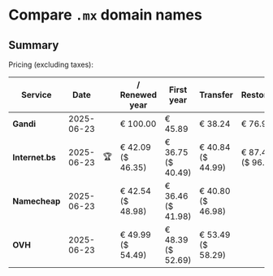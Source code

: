 # Compare `.mx` domain names

## Summary

Pricing (excluding taxes):

| Service | Date |  | / Renewed year | First year | Transfer | Restoration |
|--|--|--|--|--|--|--|
| **Gandi** | 2025-06-23 |  | € 100.00 | € 45.89 | € 38.24 | € 76.95 |
| **Internet.bs** | 2025-06-23 | 🏆 | € 42.09<br>($ 46.35) | € 36.75<br>($ 40.49) | € 40.84<br>($ 44.99) | € 87.49<br>($ 96.39) |
| **Namecheap** | 2025-06-23 |  | € 42.54<br>($ 48.98) | € 36.46<br>($ 41.98) | € 40.80<br>($ 46.98) |  |
| **OVH** | 2025-06-23 |  | € 49.99<br>($ 54.49) | € 48.39<br>($ 52.69) | € 53.49<br>($ 58.29) |  |
